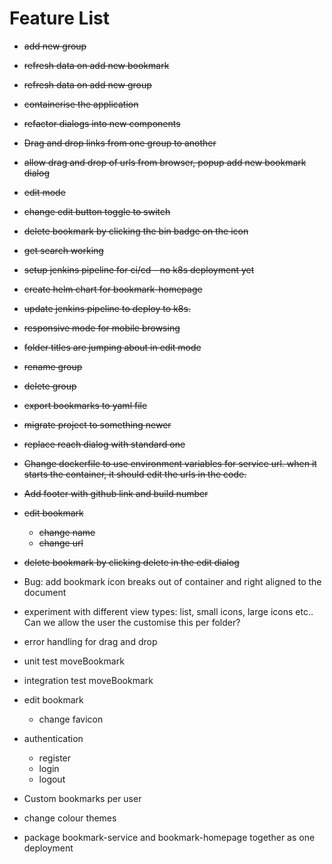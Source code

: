 # Feature List

- ~~add new group~~

- ~~refresh data on add new bookmark~~

- ~~refresh data on add new group~~

- ~~containerise the application~~

- ~~refactor dialogs into new components~~

- ~~Drag and drop links from one group to another~~

- ~~allow drag and drop of urls from browser, popup add new bookmark dialog~~

- ~~edit mode~~

- ~~change edit button toggle to switch~~

- ~~delete bookmark by clicking the bin badge on the icon~~

- ~~get search working~~

- ~~setup jenkins pipeline for ci/cd - no k8s deployment yet~~

- ~~create helm chart for bookmark-homepage~~

- ~~update jenkins pipeline to deploy to k8s.~~

- ~~responsive mode for mobile browsing~~

- ~~folder titles are jumping about in edit mode~~

- ~~rename group~~

- ~~delete group~~

- ~~export bookmarks to yaml file~~

- ~~migrate project to something newer~~

- ~~replace reach dialog with standard one~~

- ~~Change dockerfile to use environment variables for service url. when it starts the container, it should edit the urls in the code.~~

- ~~Add footer with github link and build number~~

- ~~edit bookmark~~
    - ~~change name~~
    - ~~change url~~

- ~~delete bookmark by clicking delete in the edit dialog~~

- Bug: add bookmark icon breaks out of container and right aligned to the document

- experiment with different view types: list, small icons, large icons etc.. Can we allow the user the customise this per folder?

- error handling for drag and drop

- unit test moveBookmark

- integration test moveBookmark

- edit bookmark
    - change favicon

- authentication
    - register
    - login
    - logout

- Custom bookmarks per user

- change colour themes

- package bookmark-service and bookmark-homepage together as one deployment


